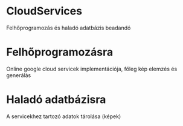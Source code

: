 # CloudServices
Felhőprogramozás és haladó adatbázis beadandó

# Felhőprogramozásra 
Online google cloud servicek implementációja, főleg kép elemzés és generálás

# Haladó adatbázisra 
A servicekhez tartozó adatok tárolása (képek)

